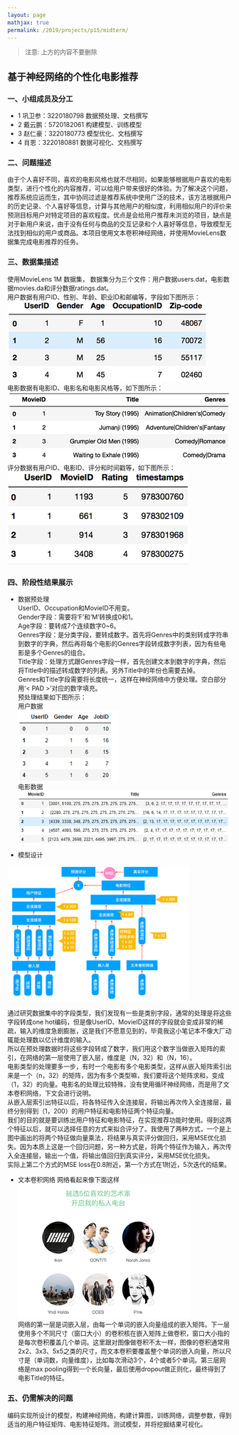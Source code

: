 ```yaml
---
layout: page
mathjax: true
permalink: /2019/projects/p15/midterm/
---
```


> 注意: 上方的内容不要删除

## 基于神经网络的个性化电影推荐

### 一、小组成员及分工
- 1 巩卫参：3220180798 数据预处理、文档撰写
- 2 戴云鹏：5720182061 构建模型、训练模型
- 3 赵仁豪：3220180773 模型优化、文档撰写
- 4 肖恩：3220180881 数据可视化、文档撰写


### 二、问题描述
由于个人喜好不同，喜欢的电影风格也就不尽相同，如果能够根据用户喜欢的电影类型，进行个性化的内容推荐，可以给用户带来很好的体验。为了解决这个问题，推荐系统应运而生，其中协同过滤是推荐系统中使用广泛的技术，该方法根据用户的历史记录、个人喜好等信息，计算与其他用户的相似度，利用相似用户的评价来预测目标用户对特定项目的喜欢程度。优点是会给用户推荐未浏览的项目，缺点是对于新用户来说，由于没有任何与商品的交互记录和个人喜好等信息，导致模型无法找到相似的用户或商品。本项目使用文本卷积神经网络，并使用MovieLens数据集完成电影推荐的任务。

### 三、数据集描述
使用MovieLens 1M 数据集， 数据集分为三个文件：用户数据users.dat，电影数据movies.da和评分数据ratings.dat。    
用户数据有用户ID、性别、年龄、职业ID和邮编等，字段如下图所示：  
![](https://github.com/x3e7/bitdm.github.io/blob/master/2019/projects/P15/picture/1.png)    
电影数据有电影ID、电影名和电影风格等，如下图所示：  
![](https://github.com/x3e7/bitdm.github.io/blob/master/2019/projects/P15/picture/2.png)  
评分数据有用户ID、电影ID、评分和时间戳等，如下图所示：    
![](https://github.com/x3e7/bitdm.github.io/blob/master/2019/projects/P15/picture/3.png)  
### 四、阶段性结果展示
- 数据预处理  
	UserID、Occupation和MovieID不用变。  
	Gender字段：需要将‘F’和‘M’转换成0和1。  
	Age字段：要转成7个连续数字0~6。  
	Genres字段：是分类字段，要转成数字。首先将Genres中的类别转成字符串到数字的字典，然后再将每个电影的Genres字段转成数字列表，因为有些电影是多个Genres的组合。  
	Title字段：处理方式跟Genres字段一样，首先创建文本到数字的字典，然后将Title中的描述转成数字的列表。另外Title中的年份也需要去掉。  
	Genres和Title字段需要将长度统一，这样在神经网络中方便处理。空白部分用‘< PAD >’对应的数字填充。  
预处理结果如下图所示：   
用户数据   
![](https://github.com/x3e7/bitdm.github.io/blob/master/2019/projects/P15/picture/9.png)   
电影数据  
![](https://github.com/x3e7/bitdm.github.io/blob/master/2019/projects/P15/picture/10.png) 

- 模型设计 
   
 ![](https://github.com/x3e7/bitdm.github.io/blob/master/2019/projects/P15/picture/5.png)

通过研究数据集中的字段类型，我们发现有一些是类别字段，通常的处理是将这些字段转成one hot编码，但是像UserID、MovieID这样的字段就会变成非常的稀疏，输入的维度急剧膨胀，这是我们不愿意见到的，毕竟我这小笔记本不像大厂动辄能处理数以亿计维度的输入。   
所以在预处理数据时将这些字段转成了数字，我们用这个数字当做嵌入矩阵的索引，在网络的第一层使用了嵌入层，维度是（N，32）和（N，16）。  
电影类型的处理要多一步，有时一个电影有多个电影类型，这样从嵌入矩阵索引出来是一个（n，32）的矩阵，因为有多个类型嘛，我们要将这个矩阵求和，变成（1，32）的向量。电影名的处理比较特殊，没有使用循环神经网络，而是用了文本卷积网络，下文会进行说明。  
从嵌入层索引出特征以后，将各特征传入全连接层，将输出再次传入全连接层，最终分别得到（1，200）的用户特征和电影特征两个特征向量。  
我们的目的就是要训练出用户特征和电影特征，在实现推荐功能时使用。得到这两个特征以后，就可以选择任意的方式来拟合评分了。我使用了两种方式，一个是上图中画出的将两个特征做向量乘法，将结果与真实评分做回归，采用MSE优化损失。因为本质上这是一个回归问题，另一种方式是，将两个特征作为输入，再次传入全连接层，输出一个值，将输出值回归到真实评分，采用MSE优化损失。  
实际上第二个方式的MSE loss在0.8附近，第一个方式在1附近，5次迭代的结果。

- 文本卷积网络
网络看起来像下面这样  
![](https://github.com/x3e7/bitdm.github.io/blob/master/2019/projects/P15/picture/11.png)    
网络的第一层是词嵌入层，由每一个单词的嵌入向量组成的嵌入矩阵。下一层使用多个不同尺寸（窗口大小）的卷积核在嵌入矩阵上做卷积，窗口大小指的是每次卷积覆盖几个单词。这里跟对图像做卷积不太一样，图像的卷积通常用2x2、3x3、5x5之类的尺寸，而文本卷积要覆盖整个单词的嵌入向量，所以尺寸是（单词数，向量维度），比如每次滑动3个，4个或者5个单词。第三层网络是max pooling得到一个长向量，最后使用dropout做正则化，最终得到了电影Title的特征。

### 五、仍需解决的问题
编码实现所设计的模型，构建神经网络，构建计算图，训练网络，调整参数，得到适当的用户特征矩阵、电影特征矩阵。测试模型，并将挖掘结果可视化。